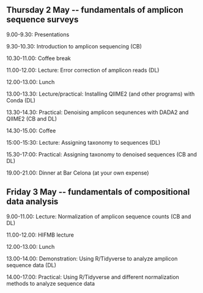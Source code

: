 ## Thursday 2 May -- fundamentals of amplicon sequence surveys

9.00-9.30: Presentations

9.30-10.30: Introduction to amplicon sequencing (CB)

10.30-11.00: Coffee break

11.00-12.00: Lecture: Error correction of amplicon reads (DL)

12.00-13.00: Lunch

13.00-13.30: Lecture/practical: Installing QIIME2 (and other programs) with Conda (DL)

13.30-14.30: Practical: Denoising amplicon sequnences with DADA2 and QIIME2 (CB and DL)

14.30-15.00: Coffee

15:00-15:30: Lecture: Assigning taxonomy to sequences (DL)

15.30-17:00: Practical: Assigning taxonomy to denoised sequences (CB and DL)

19.00-21.00: Dinner at Bar Celona (at your own expense)

## Friday 3 May -- fundamentals of compositional data analysis

9.00-11.00: Lecture: Normalization of amplicon sequence counts (CB and DL)

11.00-12.00: HIFMB lecture

12.00-13.00: Lunch

13.00-14.00: Demonstration: Using R/Tidyverse to analyze amplicon sequence data (DL)

14.00-17.00: Practical: Using R/Tidyverse and different normalization methods to analyze sequence data
